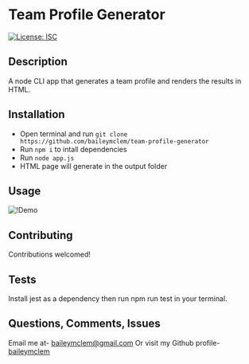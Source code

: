 # Team Profile Generator

[![License: ISC](https://img.shields.io/badge/License-ISC-blue.svg)](https://opensource.org/licenses/ISC)



## Description

A node CLI app that generates a team profile and renders the results in HTML.


## Installation

- Open terminal and run `git clone https://github.com/baileymclem/team-profile-generator`
- Run `npm i` to intall dependencies
- Run `node app.js`
- HTML page will generate in the output folder



## Usage

![!Demo](Assets/demo.gif)


## Contributing

Contributions welcomed!

## Tests

Install jest as a dependency then run npm run test in your terminal.

## Questions, Comments, Issues

Email me at- [baileymclem@gmail.com](baileymclem@gmail.com)
Or visit my Github profile- [baileymclem](https://github.com/baileymclem)
